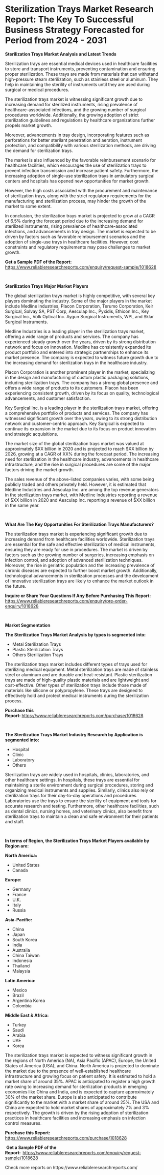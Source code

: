 <p><h1>Sterilization Trays Market Research Report: The Key To Successful Business Strategy Forecasted for Period from 2024 - 2031</h1></p><p><strong>Sterilization Trays Market Analysis and Latest Trends</strong></p>
<p><p>Sterilization trays are essential medical devices used in healthcare facilities to store and transport instruments, preventing contamination and ensuring proper sterilization. These trays are made from materials that can withstand high-pressure steam sterilization, such as stainless steel or aluminum. They help in maintaining the sterility of instruments until they are used during surgical or medical procedures.</p><p>The sterilization trays market is witnessing significant growth due to increasing demand for sterilized instruments, rising prevalence of healthcare-associated infections, and the growing number of surgical procedures worldwide. Additionally, the growing adoption of strict sterilization guidelines and regulations by healthcare organizations further propels market growth.</p><p>Moreover, advancements in tray design, incorporating features such as perforations for better sterilant penetration and aeration, instrument protection, and compatibility with various sterilization methods, are driving the demand for sterilization trays.</p><p>The market is also influenced by the favorable reimbursement scenario for healthcare facilities, which encourages the use of sterilization trays to prevent infection transmission and increase patient safety. Furthermore, the increasing adoption of single-use sterilization trays in ambulatory surgical centers and hospitals has opened new opportunities for market growth.</p><p>However, the high costs associated with the procurement and maintenance of sterilization trays, along with the strict regulatory requirements for the manufacturing and sterilization process, may hinder the growth of the market to some extent.</p><p>In conclusion, the sterilization trays market is projected to grow at a CAGR of 6.5% during the forecast period due to the increasing demand for sterilized instruments, rising prevalence of healthcare-associated infections, and advancements in tray design. The market is expected to be driven by factors such as favorable reimbursement scenarios and the adoption of single-use trays in healthcare facilities. However, cost constraints and regulatory requirements may pose challenges to market growth.</p></p>
<p><strong>Get a Sample PDF of the Report:&nbsp;</strong> <a href="https://www.reliableresearchreports.com/enquiry/request-sample/1018628">https://www.reliableresearchreports.com/enquiry/request-sample/1018628</a></p>
<p>&nbsp;</p>
<p><strong>Sterilization Trays Major Market Players</strong></p>
<p><p>The global sterilization trays market is highly competitive, with several key players dominating the industry. Some of the major players in the market include Medline Industries, Placon Corporation, Terumo Corporation, Keir Surgical, Solvay SA, PST Corp, Aesculap Inc., Pyxidis, Ethicon Inc., Key Surgical Inc., Volk Optical Inc. Aygun Surgical Instruments, WPI, and Sklar Surgical Instruments. </p><p>Medline Industries is a leading player in the sterilization trays market, offering a wide range of products and services. The company has experienced steady growth over the years, driven by its strong distribution network and focus on innovation. Medline has consistently expanded its product portfolio and entered into strategic partnerships to enhance its market presence. The company is expected to witness future growth due to the increasing demand for sterilization trays in the healthcare industry.</p><p>Placon Corporation is another prominent player in the market, specializing in the design and manufacturing of custom plastic packaging solutions, including sterilization trays. The company has a strong global presence and offers a wide range of products to its customers. Placon has been experiencing consistent growth, driven by its focus on quality, technological advancements, and customer satisfaction.</p><p>Key Surgical Inc. is a leading player in the sterilization trays market, offering a comprehensive portfolio of products and services. The company has witnessed significant growth over the years, owing to its strong distribution network and customer-centric approach. Key Surgical is expected to continue its expansion in the market due to its focus on product innovation and strategic acquisitions.</p><p>The market size of the global sterilization trays market was valued at approximately $XX billion in 2020 and is projected to reach $XX billion by 2026, growing at a CAGR of XX% during the forecast period. The increasing need for sterilization in the healthcare industry, advancements in healthcare infrastructure, and the rise in surgical procedures are some of the major factors driving the market growth.</p><p>The sales revenue of the above-listed companies varies, with some being publicly traded and others privately held. However, it is estimated that Medline Industries and Aesculap Inc. are among the top revenue generators in the sterilization trays market, with Medline Industries reporting a revenue of $XX billion in 2020 and Aesculap Inc. reporting a revenue of $XX billion in the same year.</p></p>
<p>&nbsp;</p>
<p><strong>What Are The Key Opportunities For Sterilization Trays Manufacturers?</strong></p>
<p><p>The sterilization trays market is experiencing significant growth due to increasing demand from healthcare facilities worldwide. Sterilization trays are essential for the safe and effective sterilization of medical instruments, ensuring they are ready for use in procedures. The market is driven by factors such as the growing number of surgeries, increasing emphasis on infection control, and adoption of advanced sterilization techniques. Moreover, the rise in geriatric population and the increasing prevalence of chronic diseases are expected to further boost market growth. Additionally, technological advancements in sterilization processes and the development of innovative sterilization trays are likely to enhance the market outlook in the future.</p></p>
<p><strong>Inquire or Share Your Questions If Any Before Purchasing This Report:</strong> <a href="https://www.reliableresearchreports.com/enquiry/pre-order-enquiry/1018628">https://www.reliableresearchreports.com/enquiry/pre-order-enquiry/1018628</a></p>
<p>&nbsp;</p>
<p><strong>Market Segmentation</strong></p>
<p><strong>The Sterilization Trays Market Analysis by types is segmented into:</strong></p>
<p><ul><li>Metal Sterilization Trays</li><li>Plastic Sterilization Trays</li><li>Others Sterilization Trays</li></ul></p>
<p><p>The sterilization trays market includes different types of trays used for sterilizing medical equipment. Metal sterilization trays are made of stainless steel or aluminum and are durable and heat-resistant. Plastic sterilization trays are made of high-quality plastic materials and are lightweight and cost-effective. Other types of sterilization trays include those made of materials like silicone or polypropylene. These trays are designed to effectively hold and protect medical instruments during the sterilization process.</p></p>
<p><strong>Purchase this Report:&nbsp;</strong><a href="https://www.reliableresearchreports.com/purchase/1018628">https://www.reliableresearchreports.com/purchase/1018628</a></p>
<p>&nbsp;</p>
<p><strong>The Sterilization Trays Market Industry Research by Application is segmented into:</strong></p>
<p><ul><li>Hospital</li><li>Clinic</li><li>Laboratory</li><li>Others</li></ul></p>
<p><p>Sterilization trays are widely used in hospitals, clinics, laboratories, and other healthcare settings. In hospitals, these trays are essential for maintaining a sterile environment during surgical procedures, storing and organizing medical instruments and supplies. Similarly, clinics also rely on sterilization trays for their day-to-day operations and procedures. Laboratories use the trays to ensure the sterility of equipment and tools for accurate research and testing. Furthermore, other healthcare facilities, such as dental clinics, nursing homes, and veterinary clinics, also benefit from sterilization trays to maintain a clean and safe environment for their patients and staff.</p></p>
<p>&nbsp;</p>
<p><strong>In terms of Region, the Sterilization Trays Market Players available by Region are:</strong></p>
<p>
    <p> <strong> North America: </strong>
        <ul>
            <li>United States</li>
            <li>Canada</li>
        </ul>
        </p> 
    <p> <strong> Europe: </strong>
        <ul>
            <li>Germany</li>
            <li>France</li>
            <li>U.K.</li>
            <li>Italy</li>
            <li>Russia</li>
        </ul>
        </p> 
    <p> <strong> Asia-Pacific: </strong>
        <ul>
            <li>China</li>
            <li>Japan</li>
            <li>South Korea</li>
            <li>India</li>
            <li>Australia</li>
            <li>China Taiwan</li>
            <li>Indonesia</li>
            <li>Thailand</li>
            <li>Malaysia</li>
        </ul>
        </p> 
    <p> <strong> Latin America: </strong>
        <ul>
            <li>Mexico</li>
            <li>Brazil</li>
            <li>Argentina Korea</li>
            <li>Colombia</li>
        </ul>
        </p> 
    <p> <strong> Middle East & Africa: </strong>
        <ul>
            <li>Turkey</li>
            <li>Saudi</li>
            <li>Arabia</li>
            <li>UAE</li>
            <li>Korea</li>
        </ul>
    </p>
    </p>
<p><p>The sterilization trays market is expected to witness significant growth in the regions of North America (NA), Asia Pacific (APAC), Europe, the United States of America (USA), and China. North America is projected to dominate the market due to the presence of well-established healthcare infrastructure and growing focus on patient safety. It is estimated to hold a market share of around 35%. APAC is anticipated to register a high growth rate owing to increasing demand for sterilization products in emerging economies like China and India, and is expected to capture approximately 30% of the market share. Europe is also anticipated to contribute significantly to the market with a market share of around 25%. The USA and China are expected to hold market shares of approximately 7% and 3% respectively. The growth is driven by the rising adoption of sterilization practices in healthcare facilities and increasing emphasis on infection control measures.</p></p>
<p><strong>Purchase this Report: </strong><a href="https://www.reliableresearchreports.com/purchase/1018628">https://www.reliableresearchreports.com/purchase/1018628</a></p>
<p>&nbsp;<strong>Get a Sample PDF of the Report:&nbsp;&nbsp;</strong><a href="https://www.reliableresearchreports.com/enquiry/request-sample/1018628">https://www.reliableresearchreports.com/enquiry/request-sample/1018628</a></p>
<p><strong></strong></p>
<p>Check more reports on https://www.reliableresearchreports.com/</p>